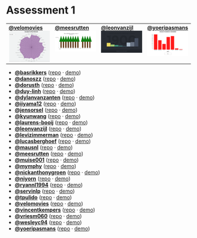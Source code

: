 # Assessment 1

<table>
  <tr valign="top">
    <td width="25%"><a href="https://github.com/velomovies"><strong>@velomovies</strong></a><br><a href="https://velomovies.github.io/fe3-assessment-2/"><img src="https://raw.githubusercontent.com/velomovies/fe3-assessment-2/master/preview.png"></a></td>
    <td width="25%"><a href="https://github.com/meesrutten"><strong>@meesrutten</strong></a><br><a href="https://meesrutten.github.io/fe3-assessment-2/"><img src="https://raw.githubusercontent.com/meesrutten/fe3-assessment-2/master/chart.png"></a></td>
    <td width="25%"><a href="https://github.com/leonvanzijl"><strong>@leonvanzijl</strong></a><br><a href="https://leonvanzijl.github.io/fe3-assessment-2/"><img src="https://raw.githubusercontent.com/LeonvanZijl/fe3-assessment-2/master/preview.png"></a></td>
    <td width="25%"><a href="https://github.com/yoeripasmans"><strong>@yoeripasmans</strong></a><br><a href="https://yoeripasmans.github.io/fe3-assessment-2/"><img src="https://raw.githubusercontent.com/yoeripasmans/fe3-assessment-2/master/preview.png"></a></td>
  </tr>
</table>

-   [**@basrikkers**](https://github.com/basrikkers)
    ([repo](https://github.com/basrikkers/fe3-assessment-2) · [demo](https://basrikkers.github.io/fe3-assessment-2/))
-   [**@danoszz**](https://github.com/danoszz)
    ([repo](https://github.com/danoszz/fe3-assessment-2) · [demo](https://danoszz.github.io/fe3-assessment-2/))
-   [**@dorusth**](https://github.com/dorusth)
    ([repo](https://github.com/dorusth/fe3-assessment-2) · [demo](https://dorusth.github.io/fe3-assessment-2/))
-   [**@duy-linh**](https://github.com/duy-linh)
    ([repo](https://github.com/duy-linh/fe3-assessment-2) · [demo](https://duy-linh.github.io/fe3-assessment-2/))
-   [**@dylanvanzanten**](https://github.com/dylanvanzanten)
    ([repo](https://github.com/dylanvanzanten/fe3-assessment-2) · [demo](https://dylanvanzanten.github.io/fe3-assessment-2/))
-   [**@iiyama12**](https://github.com/iiyama12)
    ([repo](https://github.com/iiyama12/fe3-assessment-2) · [demo](https://iiyama12.github.io/fe3-assessment-2/))
-   [**@jensorsel**](https://github.com/jensorsel)
    ([repo](https://github.com/jensorsel/fe3-assessment-2) · [demo](https://jensorsel.github.io/fe3-assessment-2/))
-   [**@kyunwang**](https://github.com/kyunwang)
    ([repo](https://github.com/kyunwang/fe3-assessment-2) · [demo](https://kyunwang.github.io/fe3-assessment-2/))
-   [**@laurens-booij**](https://github.com/laurens-booij)
    ([repo](https://github.com/laurens-booij/fe3-assessment-2) · [demo](https://laurens-booij.github.io/fe3-assessment-2/))
-   [**@leonvanzijl**](https://github.com/leonvanzijl)
    ([repo](https://github.com/leonvanzijl/fe3-assessment-2) · [demo](https://leonvanzijl.github.io/fe3-assessment-2/))
-   [**@levizimmerman**](https://github.com/levizimmerman)
    ([repo](https://github.com/levizimmerman/fe3-assessment-2) · [demo](https://levizimmerman.github.io/fe3-assessment-2/))
-   [**@lucasberghoef**](https://github.com/lucasberghoef)
    ([repo](https://github.com/lucasberghoef/fe3-assessment-2) · [demo](https://lucasberghoef.github.io/fe3-assessment-2/))
-   [**@mausnl**](https://github.com/mausnl)
    ([repo](https://github.com/mausnl/fe3-assessment-2) · [demo](https://mausnl.github.io/fe3-assessment-2/))
-   [**@meesrutten**](https://github.com/meesrutten)
    ([repo](https://github.com/meesrutten/fe3-assessment-2) · [demo](https://meesrutten.github.io/fe3-assessment-2/))
-   [**@muise001**](https://github.com/muise001)
    ([repo](https://github.com/muise001/fe3-assessment-2) · [demo](https://muise001.github.io/fe3-assessment-2/))
-   [**@mymphy**](https://github.com/mymphy)
    ([repo](https://github.com/mymphy/fe3-assessment-2) · [demo](https://mymphy.github.io/fe3-assessment-2/))
-   [**@nickanthonygroen**](https://github.com/nickanthonygroen)
    ([repo](https://github.com/nickanthonygroen/fe3-assessment-2) · [demo](https://nickanthonygroen.github.io/fe3-assessment-2/))
-   [**@niyorn**](https://github.com/niyorn)
    ([repo](https://github.com/niyorn/fe3-assessment-2) · [demo](https://niyorn.github.io/fe3-assessment-2/))
-   [**@ryannl1994**](https://github.com/ryannl1994)
    ([repo](https://github.com/ryannl1994/fe3-assessment-2) · [demo](https://ryannl1994.github.io/fe3-assessment-2/))
-   [**@servinlp**](https://github.com/servinlp)
    ([repo](https://github.com/servinlp/fe3-assessment-2) · [demo](https://servinlp.github.io/fe3-assessment-2/))
-   [**@tpulido**](https://github.com/tpulido)
    ([repo](https://github.com/tpulido/fe3-assessment-2) · [demo](https://tpulido.github.io/fe3-assessment-2/))
-   [**@velomovies**](https://github.com/velomovies)
    ([repo](https://github.com/velomovies/fe3-assessment-2) · [demo](https://velomovies.github.io/fe3-assessment-2/))
-   [**@vincentkempers**](https://github.com/vincentkempers)
    ([repo](https://github.com/vincentkempers/fe3-assessment-2) · [demo](https://vincentkempers.github.io/fe3-assessment-2/))
-   [**@vriesm060**](https://github.com/vriesm060)
    ([repo](https://github.com/vriesm060/fe3-assessment-2) · [demo](https://vriesm060.github.io/fe3-assessment-2/))
-   [**@wesleyc94**](https://github.com/wesleyc94)
    ([repo](https://github.com/wesleyc94/fe3-assessment-2) · [demo](https://wesleyc94.github.io/fe3-assessment-2/))
-   [**@yoeripasmans**](https://github.com/yoeripasmans)
    ([repo](https://github.com/yoeripasmans/fe3-assessment-2) · [demo](https://yoeripasmans.github.io/fe3-assessment-2/))
